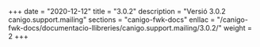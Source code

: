 +++
date        = "2020-12-12"
title       = "3.0.2"
description = "Versió 3.0.2 canigo.support.mailing"
sections    = "canigo-fwk-docs"
enllac		= "/canigo-fwk-docs/documentacio-llibreries/canigo.support.mailing/3.0.2/"
weight		= 2
+++
